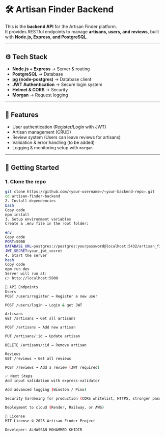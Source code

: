 # 🛠 Artisan Finder Backend

This is the **backend API** for the Artisan Finder platform.  
It provides RESTful endpoints to manage **artisans, users, and reviews**, built with **Node.js, Express, and PostgreSQL**.

---

## ⚙️ Tech Stack
- **Node.js + Express** → Server & routing  
- **PostgreSQL** → Database  
- **pg (node-postgres)** → Database client  
- **JWT Authentication** → Secure login system  
- **Helmet & CORS** → Security  
- **Morgan** → Request logging  

---

## 📌 Features
- User authentication (Register/Login with JWT)  
- Artisan management (CRUD)  
- Review system (Users can leave reviews for artisans)  
- Validation & error handling (to be added)  
- Logging & monitoring setup with `morgan`

---

## 🚀 Getting Started

### 1. Clone the repo
```bash
git clone https://github.com/<your-username>/<your-backend-repo>.git
cd artisan-finder-backend
2. Install dependencies
bash
Copy code
npm install
3. Setup environment variables
Create a .env file in the root folder:

env
Copy code
PORT=5000
DATABASE_URL=postgres://postgres:yourpassword@localhost:5432/artisan_finder
JWT_SECRET=your_jwt_secret
4. Start the server
bash
Copy code
npm run dev
Server will run at:
👉 http://localhost:5000

📡 API Endpoints
Users
POST /users/register → Register a new user

POST /users/login → Login & get JWT

Artisans
GET /artisans → Get all artisans

POST /artisans → Add new artisan

PUT /artisans/:id → Update artisan

DELETE /artisans/:id → Remove artisan

Reviews
GET /reviews → Get all reviews

POST /reviews → Add a review (JWT required)

✅ Next Steps
Add input validation with express-validator

Add advanced logging (Winston / Pino)

Security hardening for production (CORS whitelist, HTTPS, stronger password rules)

Deployment to cloud (Render, Railway, or AWS)

📜 License
MIT License © 2025 Artisan Finder Project

Developer: ALHASSAN MOHAMMED KHIDIR